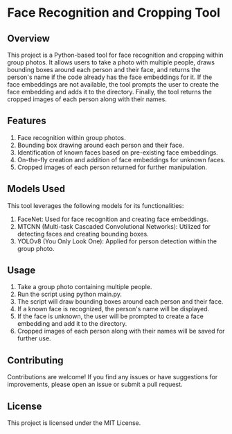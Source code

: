 # Face Recognition and Cropping Tool

## Overview

This project is a Python-based tool for face recognition and cropping within group photos. It allows users to take a photo with multiple people, draws bounding boxes around each person and their face, and returns the person's name if the code already has the face embeddings for it. If the face embeddings are not available, the tool prompts the user to create the face embedding and adds it to the directory. Finally, the tool returns the cropped images of each person along with their names.

## Features

1. Face recognition within group photos.
2. Bounding box drawing around each person and their face.
3. Identification of known faces based on pre-existing face embeddings.
4. On-the-fly creation and addition of face embeddings for unknown faces.
5. Cropped images of each person returned for further manipulation.

## Models Used

This tool leverages the following models for its functionalities:

1. FaceNet: Used for face recognition and creating face embeddings.
2. MTCNN (Multi-task Cascaded Convolutional Networks): Utilized for detecting faces and creating bounding boxes.
3. YOLOv8 (You Only Look One): Applied for person detection within the group photo.

## Usage

1. Take a group photo containing multiple people.
2. Run the script using python main.py.
3. The script will draw bounding boxes around each person and their face.
4. If a known face is recognized, the person's name will be displayed.
5. If the face is unknown, the user will be prompted to create a face embedding and add it to the directory.
6. Cropped images of each person along with their names will be saved for further use.

## Contributing

Contributions are welcome! If you find any issues or have suggestions for improvements, please open an issue or submit a pull request.

## License

This project is licensed under the MIT License.